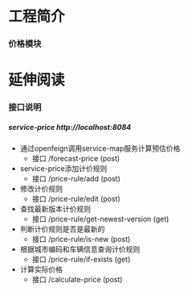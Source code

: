 # 工程简介
### 价格模块
# 延伸阅读
### 接口说明
##### service-price  http://localhost:8084

+ 通过openfeign调用service-map服务计算预估价格
    + 接口 /forecast-price (post)
+ service-price添加计价规则
    + 接口 /price-rule/add (post)
+ 修改计价规则
    + 接口  /price-rule/edit (post)
+ 查找最新版本计价规则
    + 接口  /price-rule/get-newest-version (get)
+ 判断计价规则是否是最新的
    + 接口 /price-rule/is-new (post)
+ 根据城市编码和车辆信息查询计价规则
    + 接口 /price-rule/if-exists (get)
+ 计算实际价格
    + 接口 /calculate-price (post)
